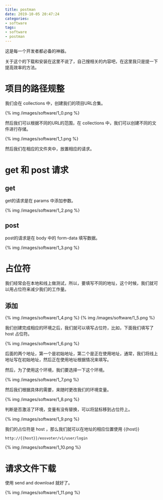 ```yaml
---
title: postman
date: 2019-10-05 20:47:24
categories:
- software
tags:
- software
- postman
---
```

这是每一个开发者都必备的神器。

<!--more-->

关于这个的下载和安装在这里不说了，自己搜相关的内容吧，在这里我只是提一下提高效率的方法。


# 项目的路径规整

我们会在 collections 中，创建我们的项目URL合集。

{% img /images/software/1_0.png %}

然后我们可以根据不同的URL的范围，在 collections 中，我们可以创建不同的文件进行存储。

{% img /images/software/1_1.png %}

然后我们在相应的文件夹中，放置相应的请求。

# get 和 post 请求

## get

get的请求是在 params 中添加参数。

{% img /images/software/1_2.png %}

## post

post的请求是在 body 中的 form-data 填写数据。

{% img /images/software/1_3.png %}

# 占位符
我们经常会在本地和线上做测试，所以，要填写不同的地址，这个时候，我们就可以用占位符来减少我们的工作量。

## 添加
{% img /images/software/1_4.png %}
{% img /images/software/1_5.png %}

我们创建完成相应的环境之后，我们就可以填写占位符，比如，下面我们填写了 host 占位符。

{% img /images/software/1_6.png %}

后面的两个地址，第一个是初始地址，第二个是正在使用地址，通常，我们将线上地址写在初始地址，然后正在使用地址根据情况来填写。

然后，为了使用这个环境，我们要选择一下这个环境。

{% img /images/software/1_7.png %}

然后我们根据具体的需要，来随时更改我们的环境变量。

{% img /images/software/1_8.png %}

判断是否激活了环境，变量有没有替换，可以将鼠标移到占位符上。

{% img /images/software/1_9.png %}

我们的占位符是 host ，那么我们就可以在地址的相应位置使用 {{host}}

	http://{{host}}/eosvoter/v1/user/login
	
{% img /images/software/1_10.png %}

# 请求文件下载

使用 send and download 就好了。

{% img /images/software/1_11.png %}
